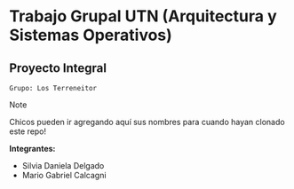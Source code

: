 # Trabajo Grupal UTN (Arquitectura y Sistemas Operativos)

## Proyecto Integral 

`Grupo: Los Terreneitor`

>[!NOTE]
> Chicos pueden ir agregando aquí sus nombres para cuando hayan clonado este repo!

**Integrantes:**

- Silvia Daniela Delgado
- Mario Gabriel Calcagni

